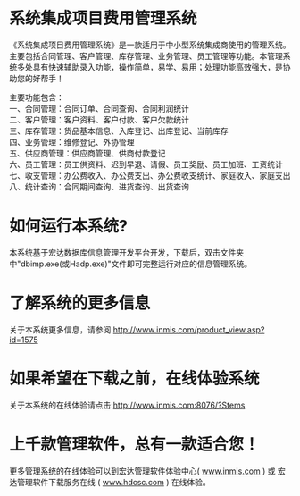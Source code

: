 # 系统集成项目费用管理系统

《系统集成项目费用管理系统》是一款适用于中小型系统集成商使用的管理系统。主要包括合同管理、客户管理、库存管理、业务管理、员工管理等功能。本管理系统多处具有快速辅助录入功能，操作简单，易学、易用；处理功能高效强大，是协助您的好帮手！

主要功能包含：  
一、合同管理：合同订单、合同查询、合同利润统计  
二、客户管理：客户资料、客户付款、客户欠款统计  
三、库存管理：货品基本信息、入库登记、出库登记、当前库存  
四、业务管理：维修登记、外协管理  
五、供应商管理：供应商管理、供商付款登记  
六、员工管理：员工供资料、迟到早退、请假、员工奖励、员工加班、工资统计  
七、收支管理：办公费收入、办公费支出、办公费收支统计、家庭收入、家庭支出  
八、统计查询：合同期间查询、进货查询、出货查询  

# 如何运行本系统?

本系统基于宏达数据库信息管理开发平台开发，下载后，双击文件夹中"dbimp.exe(或Hadp.exe)"文件即可完整运行对应的信息管理系统。

# 了解系统的更多信息

关于本系统更多信息，请参阅:http://www.inmis.com/product_view.asp?id=1575

# 如果希望在下载之前，在线体验系统

关于本系统的在线体验请点击:http://www.inmis.com:8076/?Stems

# 上千款管理软件，总有一款适合您！

更多管理系统的在线体验可以到宏达管理软件体验中心( www.inmis.com ) 或 宏达管理软件下载服务在线 ( www.hdcsc.com ) 在线体验。

